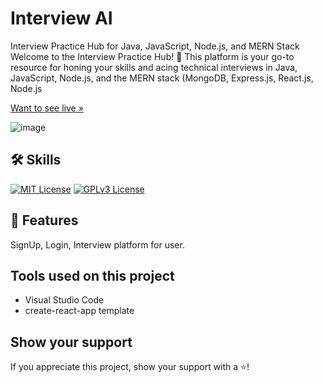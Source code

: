 # Interview AI

Interview Practice Hub for Java, JavaScript, Node.js, and MERN Stack
Welcome to the Interview Practice Hub! 🚀 This platform is your go-to resource for honing your skills and acing technical interviews in Java, JavaScript, Node.js, and the MERN stack (MongoDB, Express.js, React.js, Node.js

[Want to see live »]()

![image](https://github.com/khanalisha/Interview-Platform/assets/123863034/971058cf-9bdd-4724-a37e-481c189f018d)




## 🛠 Skills
[![MIT License](https://camo.githubusercontent.com/268ac512e333b69600eb9773a8f80b7a251f4d6149642a50a551d4798183d621/68747470733a2f2f696d672e736869656c64732e696f2f62616467652f52656163742d3230323332413f7374796c653d666f722d7468652d6261646765266c6f676f3d7265616374266c6f676f436f6c6f723d363144414642)](https://choosealicense.com/licenses/mit/) [![GPLv3 License](https://camo.githubusercontent.com/93c855ae825c1757f3426f05a05f4949d3b786c5b22d0edb53143a9e8f8499f6/68747470733a2f2f696d672e736869656c64732e696f2f62616467652f4a6176615363726970742d3332333333303f7374796c653d666f722d7468652d6261646765266c6f676f3d6a617661736372697074266c6f676f436f6c6f723d463744463145)](https://opensource.org/licenses/)


## 🚀 Features
SignUp, 
Login,
Interview platform for user.



## Tools used on this project
- Visual Studio Code
- create-react-app template
## Show your support

If you appreciate this project, show your support with a ⭐!
